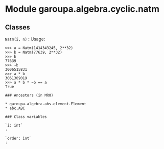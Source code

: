 Module garoupa.algebra.cyclic.natm
==================================

Classes
-------

`Natm(i, n)`
:   Usage:
    
    >>> a = Natm(1414343245, 2**32)
    >>> b = Natm(77639, 2**32)
    >>> b
    77639
    >>> ~b
    3006515831
    >>> a * b
    3061309019
    >>> a * b * ~b == a
    True

    ### Ancestors (in MRO)

    * garoupa.algebra.abs.element.Element
    * abc.ABC

    ### Class variables

    `i: int`
    :

    `order: int`
    :
